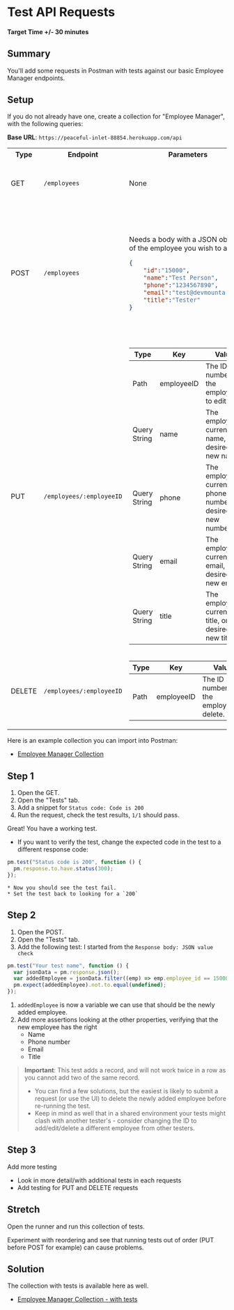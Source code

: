 # Test API Requests

#### Target Time +/- 30 minutes

## Summary

You'll add some requests in Postman with tests against our basic Employee
Manager endpoints.

## Setup

If you do not already have one, create a collection for "Employee Manager", with
the following queries:

**Base URL**: `https://peaceful-inlet-88854.herokuapp.com/api`

<table>
    <tr>
        <th> Type </th> <th> Endpoint </th> <th> Parameters </th> <th> Description </th>
    </tr>
    <tr>
        <td> GET </td>
<td markdown="1">

`/employees`

</td>
        <td> None </td>
        <td> Returns a JSON array of all employees in the DB. </td>
    </tr>
    <tr>
        <td> POST </td>
<td markdown="1">

`/employees`

</td>
<td markdown="1">

Needs a body with a JSON object of the employee you wish to add.

```JSON
{
	"id":"15000",
	"name":"Test Person",
	"phone":"1234567890",
	"email":"test@devmounta.in",
	"title":"Tester"
}
```

</td>
        <td> Adds the employee listed (if the ID is not in use), returns a JSON array of all employees in the db. <br /> If the ID is already in use, should return an error.</td>
    </tr>
    <tr>
        <td> PUT </td>
<td markdown="1">

`/employees/:employeeID`

</td>
<td markdown="1">

| Type         | Key        | Value                                                       |
| ------------ | ---------- | ----------------------------------------------------------- |
| Path         | employeeID | The ID number of the employee to edit.                      |
| Query String | name       | The employee's current name, or desired new name.           |
| Query String | phone      | The employee's current phone number, or desired new number. |
| Query String | email      | The employee's current email, or desired new email.         |
| Query String | title      | The employee's current title, or desired new title.         |

</td>
        <td> Edits the employee with a matching ID to have the values provided. </td>
    </tr>
    <tr>
        <td> DELETE </td>
<td markdown="1">

`/employees/:employeeID`

</td>
<td markdown="1">

| Type | Key        | Value                                    |
| ---- | ---------- | ---------------------------------------- |
| Path | employeeID | The ID number of the employee to delete. |

</td>
        <td> Removes the employee with a matching ID. </td>
    </tr>
</table>

Here is an example collection you can import into Postman:

- <a href="./Employee_Manager.postman_collection.json" download>Employee Manager
  Collection</a>

## Step 1

1. Open the GET.
1. Open the "Tests" tab.
1. Add a snippet for `Status code: Code is 200`
1. Run the request, check the test results, `1/1` should pass.

Great! You have a working test.

- If you want to verify the test, change the expected code in the test to a
  different response code:

```javascript
pm.test("Status code is 200", function () {
  pm.response.to.have.status(300);
});
```

    * Now you should see the test fail.
    * Set the test back to looking for a `200`

## Step 2

1. Open the POST.
1. Open the "Tests" tab.
1. Add the following test: I started from the `Response body: JSON value check`

```javascript
pm.test("Your test name", function () {
  var jsonData = pm.response.json();
  var addedEmployee = jsonData.filter((emp) => emp.employee_id == 15000);
  pm.expect(addedEmployee).not.to.equal(undefined);
});
```

1. `addedEmployee` is now a variable we can use that should be the newly added
   employee.
1. Add more assertions looking at the other properties, verifying that the new
   employee has the right
   - Name
   - Phone number
   - Email
   - Title

> **Important**: This test adds a record, and will not work twice in a row as
> you cannot add two of the same record.
>
> - You can find a few solutions, but the easiest is likely to submit a request
>   (or use the UI) to delete the newly added employee before re-running the
>   test.
> - Keep in mind as well that in a shared environment your tests might clash
>   with another tester's - consider changing the ID to add/edit/delete a
>   different employee from other testers.

## Step 3

Add more testing

- Look in more detail/with additional tests in each requests
- Add testing for PUT and DELETE requests

## Stretch

Open the runner and run this collection of tests.

Experiment with reordering and see that running tests out of order (PUT before
POST for example) can cause problems.

## Solution

The collection with tests is available here as well.

- <a href="Employee_Manager_with _tests.postman_collection.json" download>Employee
  Manager Collection - with tests</a>
